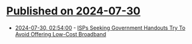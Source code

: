 # [Published on 2024-07-30](index.md)

* [2024-07-30, 02:54:00](https://soylentnews.org/article.pl?sid=24/07/29/1829238&from=rss) - [ISPs Seeking Government Handouts Try To Avoid Offering Low-Cost Broadband](https://soylentnews.org/article.pl?sid=24/07/29/1829238&from=rss)
